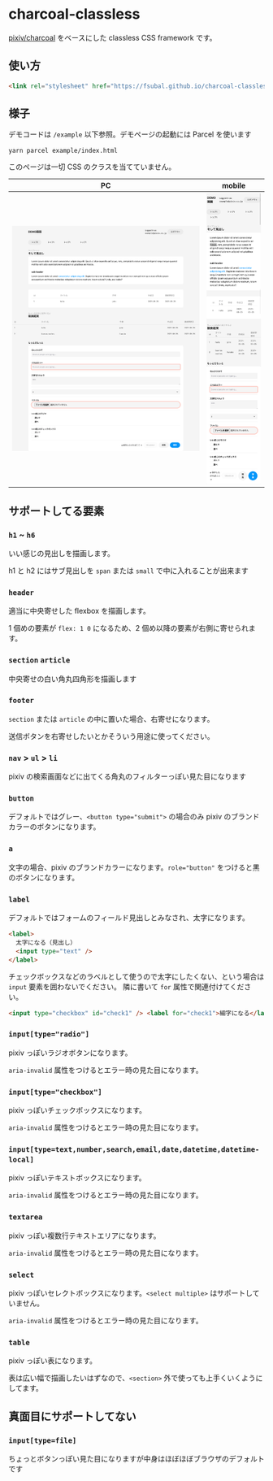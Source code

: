 # charcoal-classless

[pixiv/charcoal](https://github.com/pixiv/charcoal) をベースにした classless CSS framework です。

## 使い方

```html
<link rel="stylesheet" href="https://fsubal.github.io/charcoal-classless/index.min.css">
```

## 様子

デモコードは `/example` 以下参照。デモページの起動には Parcel を使います

```
yarn parcel example/index.html
```

このページは一切 CSS のクラスを当てていません。

| PC                      | mobile                 |
| ----------------------- | ---------------------- |
| ![](./docs/desktop.png) | ![](./docs/mobile.png) |

## サポートしてる要素

### `h1` ~ `h6`

いい感じの見出しを描画します。

h1 と h2 にはサブ見出しを `span` または `small` で中に入れることが出来ます

### `header`

適当に中央寄せした flexbox を描画します。

1 個めの要素が `flex: 1 0` になるため、2 個め以降の要素が右側に寄せられます。

### `section` `article`

中央寄せの白い角丸四角形を描画します

### `footer`

`section` または `article` の中に置いた場合、右寄せになります。

送信ボタンを右寄せしたいとかそういう用途に使ってください。

### `nav` > `ul` > `li`

pixiv の検索画面などに出てくる角丸のフィルターっぽい見た目になります

### `button`

デフォルトではグレー、`<button type="submit">` の場合のみ pixiv のブランドカラーのボタンになります。

### `a`

文字の場合、pixiv のブランドカラーになります。`role="button"` をつけると黒のボタンになります。

### `label`

デフォルトではフォームのフィールド見出しとみなされ、太字になります。

```html
<label>
  太字になる（見出し）
  <input type="text" />
</label>
```

チェックボックスなどのラベルとして使うので太字にしたくない、という場合は `input` 要素を囲わないでください。
隣に書いて `for` 属性で関連付けてください。

```html
<input type="checkbox" id="check1" /> <label for="check1">細字になる</label>
```

### `input[type="radio"]`

pixiv っぽいラジオボタンになります。

`aria-invalid` 属性をつけるとエラー時の見た目になります。

### `input[type="checkbox"]`

pixiv っぽいチェックボックスになります。

`aria-invalid` 属性をつけるとエラー時の見た目になります。

### `input[type=text,number,search,email,date,datetime,datetime-local]`

pixiv っぽいテキストボックスになります。

`aria-invalid` 属性をつけるとエラー時の見た目になります。

### `textarea`

pixiv っぽい複数行テキストエリアになります。

`aria-invalid` 属性をつけるとエラー時の見た目になります。

### `select`

pixiv っぽいセレクトボックスになります。`<select multiple>` はサポートしていません。

`aria-invalid` 属性をつけるとエラー時の見た目になります。

### `table`

pixiv っぽい表になります。

表は広い幅で描画したいはずなので、`<section>` 外で使っても上手くいくようにしてます。

## 真面目にサポートしてない

### `input[type=file]`

ちょっとボタンっぽい見た目になりますが中身はほぼほぼブラウザのデフォルトです
